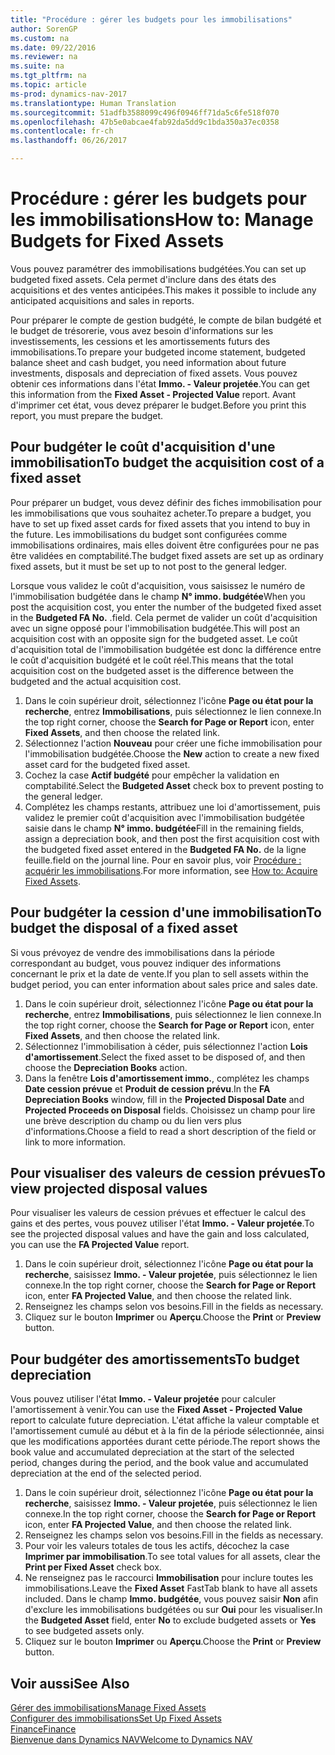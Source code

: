 ```yaml
---
title: "Procédure : gérer les budgets pour les immobilisations"
author: SorenGP
ms.custom: na
ms.date: 09/22/2016
ms.reviewer: na
ms.suite: na
ms.tgt_pltfrm: na
ms.topic: article
ms-prod: dynamics-nav-2017
ms.translationtype: Human Translation
ms.sourcegitcommit: 51adfb3588099c496f0946ff71da5c6fe518f070
ms.openlocfilehash: 47b5e0abcae4fab92da5dd9c1bda350a37ec0358
ms.contentlocale: fr-ch
ms.lasthandoff: 06/26/2017

---
```


# <a name="how-to-manage-budgets-for-fixed-assets"></a><span data-ttu-id="3887e-102">Procédure : gérer les budgets pour les immobilisations</span><span class="sxs-lookup"><span data-stu-id="3887e-102">How to: Manage Budgets for Fixed Assets</span></span>
<span data-ttu-id="3887e-103">Vous pouvez paramétrer des immobilisations budgétées.</span><span class="sxs-lookup"><span data-stu-id="3887e-103">You can set up budgeted fixed assets.</span></span> <span data-ttu-id="3887e-104">Cela permet d'inclure dans des états des acquisitions et des ventes anticipées.</span><span class="sxs-lookup"><span data-stu-id="3887e-104">This makes it possible to include any anticipated acquisitions and sales in reports.</span></span>  

 <span data-ttu-id="3887e-105">Pour préparer le compte de gestion budgété, le compte de bilan budgété et le budget de trésorerie, vous avez besoin d'informations sur les investissements, les cessions et les amortissements futurs des immobilisations.</span><span class="sxs-lookup"><span data-stu-id="3887e-105">To prepare your budgeted income statement, budgeted balance sheet and cash budget, you need information about future investments, disposals and depreciation of fixed assets.</span></span> <span data-ttu-id="3887e-106">Vous pouvez obtenir ces informations dans l'état **Immo. - Valeur projetée**.</span><span class="sxs-lookup"><span data-stu-id="3887e-106">You can get this information from the **Fixed Asset - Projected Value** report.</span></span> <span data-ttu-id="3887e-107">Avant d'imprimer cet état, vous devez préparer le budget.</span><span class="sxs-lookup"><span data-stu-id="3887e-107">Before you print this report, you must prepare the budget.</span></span>  

## <a name="to-budget-the-acquisition-cost-of-a-fixed-asset"></a><span data-ttu-id="3887e-108">Pour budgéter le coût d'acquisition d'une immobilisation</span><span class="sxs-lookup"><span data-stu-id="3887e-108">To budget the acquisition cost of a fixed asset</span></span>
<span data-ttu-id="3887e-109">Pour préparer un budget, vous devez définir des fiches immobilisation pour les immobilisations que vous souhaitez acheter.</span><span class="sxs-lookup"><span data-stu-id="3887e-109">To prepare a budget, you have to set up fixed asset cards for fixed assets that you intend to buy in the future.</span></span> <span data-ttu-id="3887e-110">Les immobilisations du budget sont configurées comme immobilisations ordinaires, mais elles doivent être configurées pour ne pas être validées en comptabilité.</span><span class="sxs-lookup"><span data-stu-id="3887e-110">The budget fixed assets are set up as ordinary fixed assets, but it must be set up to not post to the general ledger.</span></span>

<span data-ttu-id="3887e-111">Lorsque vous validez le coût d'acquisition, vous saisissez le numéro de l'immobilisation budgétée dans le champ **N° immo. budgétée**</span><span class="sxs-lookup"><span data-stu-id="3887e-111">When you post the acquisition cost, you enter the number of the budgeted fixed asset in the **Budgeted FA No.**</span></span> <span data-ttu-id="3887e-112">.</span><span class="sxs-lookup"><span data-stu-id="3887e-112">field.</span></span> <span data-ttu-id="3887e-113">Cela permet de valider un coût d'acquisition avec un signe opposé pour l'immobilisation budgétée.</span><span class="sxs-lookup"><span data-stu-id="3887e-113">This will post an acquisition cost with an opposite sign for the budgeted asset.</span></span> <span data-ttu-id="3887e-114">Le coût d'acquisition total de l'immobilisation budgétée est donc la différence entre le coût d'acquisition budgété et le coût réel.</span><span class="sxs-lookup"><span data-stu-id="3887e-114">This means that the total acquisition cost on the budgeted asset is the difference between the budgeted and the actual acquisition cost.</span></span>

1. <span data-ttu-id="3887e-115">Dans le coin supérieur droit, sélectionnez l'icône **Page ou état pour la recherche**, entrez **Immobilisations**, puis sélectionnez le lien connexe.</span><span class="sxs-lookup"><span data-stu-id="3887e-115">In the top right corner, choose the **Search for Page or Report** icon, enter **Fixed Assets**, and then choose the related link.</span></span>
2. <span data-ttu-id="3887e-116">Sélectionnez l'action **Nouveau** pour créer une fiche immobilisation pour l'immobilisation budgétée.</span><span class="sxs-lookup"><span data-stu-id="3887e-116">Choose the **New** action to create a new fixed asset card for the budgeted fixed asset.</span></span>
3. <span data-ttu-id="3887e-117">Cochez la case **Actif budgété** pour empêcher la validation en comptabilité.</span><span class="sxs-lookup"><span data-stu-id="3887e-117">Select the **Budgeted Asset** check box to prevent posting to the general ledger.</span></span>
4. <span data-ttu-id="3887e-118">Complétez les champs restants, attribuez une loi d'amortissement, puis validez le premier coût d'acquisition avec l'immobilisation budgétée saisie dans le champ **N° immo. budgétée**</span><span class="sxs-lookup"><span data-stu-id="3887e-118">Fill in the remaining fields, assign a depreciation book, and then post the first acquisition cost with the budgeted fixed asset entered in the **Budgeted FA No.**</span></span> <span data-ttu-id="3887e-119">de la ligne feuille.</span><span class="sxs-lookup"><span data-stu-id="3887e-119">field on the journal line.</span></span> <span data-ttu-id="3887e-120">Pour en savoir plus, voir [Procédure : acquérir les immobilisations](fa-how-acquire.md).</span><span class="sxs-lookup"><span data-stu-id="3887e-120">For more information, see [How to: Acquire Fixed Assets](fa-how-acquire.md).</span></span>

## <a name="to-budget-the-disposal-of-a-fixed-asset"></a><span data-ttu-id="3887e-121">Pour budgéter la cession d'une immobilisation</span><span class="sxs-lookup"><span data-stu-id="3887e-121">To budget the disposal of a fixed asset</span></span>
<span data-ttu-id="3887e-122">Si vous prévoyez de vendre des immobilisations dans la période correspondant au budget, vous pouvez indiquer des informations concernant le prix et la date de vente.</span><span class="sxs-lookup"><span data-stu-id="3887e-122">If you plan to sell assets within the budget period, you can enter information about sales price and sales date.</span></span>

1. <span data-ttu-id="3887e-123">Dans le coin supérieur droit, sélectionnez l'icône **Page ou état pour la recherche**, entrez **Immobilisations**, puis sélectionnez le lien connexe.</span><span class="sxs-lookup"><span data-stu-id="3887e-123">In the top right corner, choose the **Search for Page or Report** icon, enter **Fixed Assets**, and then choose the related link.</span></span>
2. <span data-ttu-id="3887e-124">Sélectionnez l'immobilisation à céder, puis sélectionnez l'action **Lois d'amortissement**.</span><span class="sxs-lookup"><span data-stu-id="3887e-124">Select the fixed asset to be disposed of, and then choose the **Depreciation Books** action.</span></span>
3. <span data-ttu-id="3887e-125">Dans la fenêtre **Lois d'amortissement immo.**, complétez les champs **Date cession prévue** et **Produit de cession prévu**.</span><span class="sxs-lookup"><span data-stu-id="3887e-125">In the **FA Depreciation Books** window, fill in the **Projected Disposal Date** and **Projected Proceeds on Disposal** fields.</span></span> <span data-ttu-id="3887e-126">Choisissez un champ pour lire une brève description du champ ou du lien vers plus d'informations.</span><span class="sxs-lookup"><span data-stu-id="3887e-126">Choose a field to read a short description of the field or link to more information.</span></span>

## <a name="to-view-projected-disposal-values"></a><span data-ttu-id="3887e-127">Pour visualiser des valeurs de cession prévues</span><span class="sxs-lookup"><span data-stu-id="3887e-127">To view projected disposal values</span></span>
<span data-ttu-id="3887e-128">Pour visualiser les valeurs de cession prévues et effectuer le calcul des gains et des pertes, vous pouvez utiliser l'état **Immo. - Valeur projetée**.</span><span class="sxs-lookup"><span data-stu-id="3887e-128">To see the projected disposal values and have the gain and loss calculated, you can use the **FA Projected Value** report.</span></span>

1. <span data-ttu-id="3887e-129">Dans le coin supérieur droit, sélectionnez l'icône **Page ou état pour la recherche**, saisissez **Immo. - Valeur projetée**, puis sélectionnez le lien connexe.</span><span class="sxs-lookup"><span data-stu-id="3887e-129">In the top right corner, choose the **Search for Page or Report** icon, enter **FA Projected Value**, and then choose the related link.</span></span>
2. <span data-ttu-id="3887e-130">Renseignez les champs selon vos besoins.</span><span class="sxs-lookup"><span data-stu-id="3887e-130">Fill in the fields as necessary.</span></span>
3. <span data-ttu-id="3887e-131">Cliquez sur le bouton **Imprimer** ou **Aperçu**.</span><span class="sxs-lookup"><span data-stu-id="3887e-131">Choose the **Print** or **Preview** button.</span></span>

## <a name="to-budget-depreciation"></a><span data-ttu-id="3887e-132">Pour budgéter des amortissements</span><span class="sxs-lookup"><span data-stu-id="3887e-132">To budget depreciation</span></span>
<span data-ttu-id="3887e-133">Vous pouvez utiliser l'état **Immo. - Valeur projetée** pour calculer l'amortissement à venir.</span><span class="sxs-lookup"><span data-stu-id="3887e-133">You can use the **Fixed Asset - Projected Value** report to calculate future depreciation.</span></span> <span data-ttu-id="3887e-134">L'état affiche la valeur comptable et l'amortissement cumulé au début et à la fin de la période sélectionnée, ainsi que les modifications apportées durant cette période.</span><span class="sxs-lookup"><span data-stu-id="3887e-134">The report shows the book value and accumulated depreciation at the start of the selected period, changes during the period, and the book value and accumulated depreciation at the end of the selected period.</span></span>

1. <span data-ttu-id="3887e-135">Dans le coin supérieur droit, sélectionnez l'icône **Page ou état pour la recherche**, saisissez **Immo. - Valeur projetée**, puis sélectionnez le lien connexe.</span><span class="sxs-lookup"><span data-stu-id="3887e-135">In the top right corner, choose the **Search for Page or Report** icon, enter **FA Projected Value**, and then choose the related link.</span></span>
2. <span data-ttu-id="3887e-136">Renseignez les champs selon vos besoins.</span><span class="sxs-lookup"><span data-stu-id="3887e-136">Fill in the fields as necessary.</span></span>
3. <span data-ttu-id="3887e-137">Pour voir les valeurs totales de tous les actifs, décochez la case **Imprimer par immobilisation**.</span><span class="sxs-lookup"><span data-stu-id="3887e-137">To see total values for all assets, clear the **Print per Fixed Asset** check box.</span></span>
4. <span data-ttu-id="3887e-138">Ne renseignez pas le raccourci **Immobilisation** pour inclure toutes les immobilisations.</span><span class="sxs-lookup"><span data-stu-id="3887e-138">Leave the **Fixed Asset** FastTab blank to have all assets included.</span></span> <span data-ttu-id="3887e-139">Dans le champ **Immo. budgétée**, vous pouvez saisir **Non** afin d'exclure les immobilisations budgétées ou sur **Oui** pour les visualiser.</span><span class="sxs-lookup"><span data-stu-id="3887e-139">In the **Budgeted Asset** field, enter **No** to exclude budgeted assets or **Yes** to see budgeted assets only.</span></span>
5. <span data-ttu-id="3887e-140">Cliquez sur le bouton **Imprimer** ou **Aperçu**.</span><span class="sxs-lookup"><span data-stu-id="3887e-140">Choose the **Print** or **Preview** button.</span></span>

## <a name="see-also"></a><span data-ttu-id="3887e-141">Voir aussi</span><span class="sxs-lookup"><span data-stu-id="3887e-141">See Also</span></span>
[<span data-ttu-id="3887e-142">Gérer des immobilisations</span><span class="sxs-lookup"><span data-stu-id="3887e-142">Manage Fixed Assets</span></span>](fa-manage.md)  
[<span data-ttu-id="3887e-143">Configurer des immobilisations</span><span class="sxs-lookup"><span data-stu-id="3887e-143">Set Up Fixed Assets</span></span>](fa-setup.md)  
[<span data-ttu-id="3887e-144">Finance</span><span class="sxs-lookup"><span data-stu-id="3887e-144">Finance</span></span>](finance-setup.md)  
[<span data-ttu-id="3887e-145">Bienvenue dans Dynamics NAV</span><span class="sxs-lookup"><span data-stu-id="3887e-145">Welcome to Dynamics NAV</span></span>](across-get-started.md)

